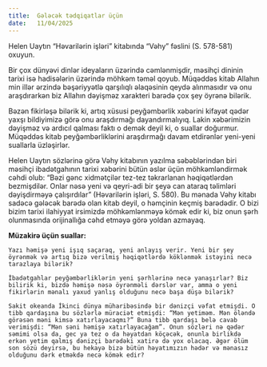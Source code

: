 ```yaml
---
title:  Gələcək tədqiqatlar üçün
date:   11/04/2025
---
```


Helen Uaytın “Həvarilərin işləri” kitabında “Vəhy” fəslini (S. 578-581) oxuyun.

Bir çox dünyəvi dinlər ideyaların üzərində cəmlənmişdir, məsihçi dininin tarixi isə hadisələrin üzərində möhkəm təməl qoyub. Müqəddəs kitab Allahın min illər ərzində bəşəriyyətlə qarşılıqlı əlaqəsinin qeydə alınmasıdır və onu araşdırarkən biz Allahın dəyişməz xarakteri barədə çox şey öyrənə bilərik.

Bəzən fikirləşə bilərik ki, artıq xüsusi peyğəmbərlik xəbərini kifayət qədər yaxşı bildiyimizə görə onu araşdırmağı dayandırmalıyıq. Lakin xəbərimizin dəyişməz və ardıcıl qalması faktı o demək deyil ki, o suallar doğurmur. Müqəddəs kitab peyğəmbərliklərini araşdırmağı davam etdirənlər yeni-yeni suallarla üzləşirlər.

Helen Uaytın sözlərinə görə Vəhy kitabının yazılma səbəblərindən biri məsihçi ibadətgahının tarixi xəbərini bütün əslər üçün möhkəmləndirmək cəhdi olub: “Bəzi gənc xidmətçilər tez-tez təkrarlanan həqiqətlərdən bezmişdilər. Onlar nəsə yeni və qeyri-adi bir şeyə can ataraq təlimləri dəyişdirməyə çalışırdılar” (Həvarilərin işləri, S. 580). Bu mənada Vəhy kitabı sadəcə gələcək barədə olan kitab deyil, o həmçinin keçmiş barədədir. O bizi bizim tarixi ilahiyyat irsimizdə möhkəmlənməyə kömək edir ki, biz onun şərh olunmasında orijinallığa cəhd etməyə görə yoldan azmayaq.

**Müzakirə üçün suallar:**

`Yazı həmişə yeni işıq saçaraq, yeni anlayış verir. Yeni bir şey öyrənmək və artıq bizə verilmiş həqiqətlərdə köklənmək istəyini necə tarazlaya bilərik?`

`İbadətgahlar peyğəmbərliklərin yeni şərhlərinə necə yanaşırlar? Biz bilirik ki, bizdə həmişə nəsə öyrənməli dərslər var, amma o yeni fikirlərin mənalı yaxud yanlış olduğunu necə başa düşə bilərik?`

`Sakit okeanda İkinci dünya müharibəsində bir dənizçi vəfat etmişdi. O tibb qardaşına bu sözlərlə müraciət etmişdi: “Mən yetiməm. Mən öləndə görəsən məni kimsə xatırlayacaqmı?” Buna tibb qardaşı belə cavab verimişdi: “Mən səni həmişə xatırlayacağam”. Onun sözləri nə qədər səmimi olsa da, gec ya tez o da həyatdan köçəcək, onunla birlikdə erkən yetim qalmış dənizçi barədəki xatirə də yox olacaq. Əgər ölüm son sözü deyirsə, bu hekayə bizə bütün həyatımızın hədər və mənasız olduğunu dərk etməkdə necə kömək edir?`